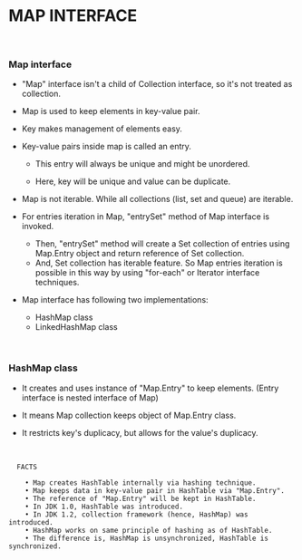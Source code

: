 # **MAP INTERFACE**

<br>

### **Map interface**

+ "Map" interface isn't a child of Collection interface, so it's not treated as collection.

+ Map is used to keep elements in key-value pair.

+ Key makes management of elements easy.

+ Key-value pairs inside map is called an entry.

  + This entry will always be unique and might be unordered.
  
  + Here, key will be unique and value can be duplicate.

+ Map is not iterable. While all collections (list, set and queue) are iterable.

+ For entries iteration in Map, "entrySet" method of Map interface is invoked.
  + Then, "entrySet" method will create a Set collection of entries using Map.Entry object and return reference of Set collection.
  + And, Set collection has iterable feature. So Map entries iteration is possible in this way by using "for-each" or Iterator interface techniques.

+ Map interface has following two implementations:
  + HashMap class
  + LinkedHashMap class

<br>

### **HashMap class**

+ It creates and uses instance of "Map.Entry" to keep elements. (Entry interface is nested interface of Map)

+ It means Map collection keeps object of Map.Entry class.

+ It restricts key's duplicacy, but allows for the value's duplicacy.

<br>

```
  FACTS

    • Map creates HashTable internally via hashing technique.
    • Map keeps data in key-value pair in HashTable via "Map.Entry".
    • The reference of "Map.Entry" will be kept in HashTable.
    • In JDK 1.0, HashTable was introduced.
    • In JDK 1.2, collection framework (hence, HashMap) was introduced.
    • HashMap works on same principle of hashing as of HashTable.
    • The difference is, HashMap is unsynchronized, HashTable is synchronized.
```
